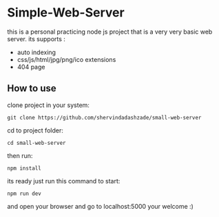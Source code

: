 # Simple-Web-Server
this is a personal practicing node js project that is a very very basic web server.
its supports : 
 - auto indexing
 - css/js/html/jpg/png/ico extensions
 - 404 page

## How to use
clone project in your system:
```
git clone https://github.com/shervindadashzade/small-web-server
``` 
cd to project folder:
```
cd small-web-server
```
then run:
```
npm install
```
its ready just run this command to start:
```
npm run dev
```
and open your browser and go to localhost:5000
your welcome :)
